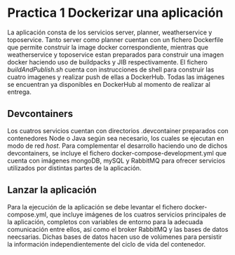 # Practica 1 Dockerizar una aplicación
La aplicación consta de los servicios server, planner, weatherservice y toposervice. 
Tanto server como planner cuentan con un fichero Dockerfile que permite construir la image docker correspondiente,
mientras que weatherservice y toposervice estan preparados para construir una imagen docker haciendo uso de buildpacks y JIB respectivamente.
El fichero *buildAndPublish.sh* cuenta con instrucciones de shell para construir las cuatro imagenes y realizar push de ellas a DockerHub.
Todas las imágenes se encuentran ya disponibles en DockerHub al momento de realizar al entrega.

## Devcontainers
Los cuatros servicios cuentan con directorios .devcontainer preparados con contenedores Node o Java según sea necesario, los cuales se ejecutan en
modo de red *host*. Para complementar el desarrollo haciendo uno de dichos devcontainers, se incluye el fichero docker-compose-development.yml que 
cuenta con imágenes mongoDB, mySQL y RabbitMQ para ofrecer servicios utilizados por distintas partes de la aplicación.

## Lanzar la aplicación
Para la ejecución de la aplicación se debe levantar el fichero docker-compose.yml, que incluye imágenes de los cuatros servicios principales de la aplicación,
completos con variables de entorno para la adecuada comunicación entre ellos, así como el broker RabbitMQ y las bases de datos neecsarias. Dichas bases de datos
hacen uso de volúmenes para persistir la información independientemente del ciclo de vida del contenedor.